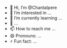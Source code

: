 - 👋 Hi, I’m @Chantalpere
- 👀 I’m interested in ...
- 🌱 I’m currently learning ...
- 💞️ ...
- 📫 How to reach me ...
- 😄 Pronouns: ...
- ⚡ Fun fact: ...

<!---
Chantalpere/Chantalpere is a ✨ special ✨ repository because its `README.md` (this file) appears on your GitHub profile.
You can click the Preview link to take a look at your changes.
--->

